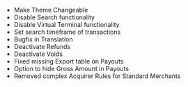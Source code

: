 - Make Theme Changeable
- Disable Search functionality
- Disable Virtual Terminal functionality
- Set search timeframe of transactions
- Bugfix in Translation
- Deactivate Refunds
- Deactivate Voids
- Fixed missing Export table on Payouts
- Option to hide Gross Amount in Payouts
- Removed complex Acquirer Rules for Standard Merchants